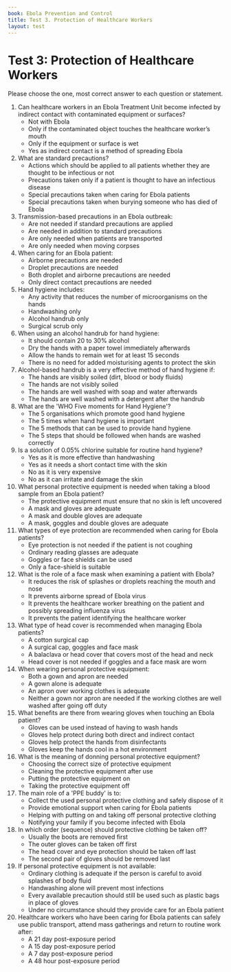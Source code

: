 ```yaml
---
book: Ebola Prevention and Control
title: Test 3. Protection of Healthcare Workers
layout: test
---
```


# Test 3: Protection of Healthcare Workers

Please choose the one, most correct answer to each question or statement.

1.	Can healthcare workers in an Ebola Treatment Unit become infected by indirect contact with contaminated equipment or surfaces?
	-	Not with Ebola
	-	Only if the contaminated object touches the healthcare worker’s mouth
	-	Only if the equipment or surface is wet
	+	Yes as indirect contact is a method of spreading Ebola
2.	What are standard precautions?
	+	Actions which should be applied to all patients whether they are thought to be infectious or not
	-	Precautions taken only if a patient is thought to have an infectious disease
	-	Special precautions taken when caring for Ebola patients
	-	Special precautions taken when burying someone who has died of Ebola
3.	Transmission-based precautions in an Ebola outbreak:
	-	Are not needed if standard precautions are applied
	+	Are needed in addition to standard precautions
	-	Are only needed when patients are transported
	-	Are only needed when moving corpses
4.	When caring for an Ebola patient:
	-	Airborne precautions are needed
	+	Droplet precautions are needed
	-	Both droplet and airborne precautions are needed
	-	Only direct contact precautions are needed
5.	Hand hygiene includes:
	+	Any activity that reduces the number of microorganisms on the hands
	-	Handwashing only
	-	Alcohol handrub only
	-	Surgical scrub only
6.	When using an alcohol handrub for hand hygiene:
	-	It should contain 20 to 30% alcohol
	-	Dry the hands with a paper towel immediately afterwards
	+	Allow the hands to remain wet for at least 15 seconds
	-	There is no need for added moisturising agents to protect the skin
7.	Alcohol-based handrub is a very effective method of hand hygiene if:
	-	The hands are visibly soiled (dirt, blood or body fluids)
	+	The hands are not visibly soiled
	-	The hands are well washed with soap and water afterwards
	-	The hands are well washed with a detergent after the handrub
8.	What are the 'WHO Five moments for Hand Hygiene'?
	-	The 5 organisations which promote good hand hygiene
	+	The 5 times when hand hygiene is important
	-	The 5 methods that can be used to provide hand hygiene
	-	The 5 steps that should be followed when hands are washed correctly
9.	Is a solution of 0.05% chlorine suitable for routine hand hygiene?
	-	Yes as it is more effective than handwashing
	-	Yes as it needs a short contact time with the skin
	-	No as it is very expensive
	+	No as it can irritate and damage the skin
10.	What personal protective equipment is needed when taking a blood sample from an Ebola patient?
	+	The protective equipment must ensure that no skin is left uncovered
	-	A mask and gloves are adequate
	-	A mask and double gloves are adequate
	-	A mask, goggles and double gloves are adequate
11.	What types of eye protection are recommended when caring for Ebola patients?
	-	Eye protection is not needed if the patient is not coughing
	-	Ordinary reading glasses are adequate
	+	Goggles or face shields can be used
	-	Only a face-shield is suitable
12.	What is the role of a face mask when examining a patient with Ebola?
	+	It reduces the risk of splashes or droplets reaching the mouth and nose
	-	It prevents airborne spread of Ebola virus
	-	It prevents the healthcare worker breathing on the patient and possibly spreading influenza virus
	-	It prevents the patient identifying the healthcare worker
13.	What type of head cover is recommended when managing Ebola patients?
	-	A cotton surgical cap
	-	A surgical cap, goggles and face mask
	+	A balaclava or head cover that covers most of the head and neck
	-	Head cover is not needed if goggles and a face mask are worn
14.	When wearing personal protective equipment:
	+	Both a gown and apron are needed
	-	A gown alone is adequate
	-	An apron over working clothes is adequate
	-	Neither a gown nor apron are needed if the working clothes are well washed after going off duty
15.	What benefits are there from wearing gloves when touching an Ebola patient?
	-	Gloves can be used instead of having to wash hands
	+	Gloves help protect during both direct and indirect contact
	-	Gloves help protect the hands from disinfectants
	-	Gloves keep the hands cool in a hot environment
16.	What is the meaning of donning personal protective equipment?
	-	Choosing the correct size of protective equipment
	-	Cleaning the protective equipment after use
	+	Putting the protective equipment on
	-	Taking the protective equipment off
17.	The main role of a 'PPE buddy' is to:
	-	Collect the used personal protective clothing and safely dispose of it 
	-	Provide emotional support when caring for Ebola patients
	+	Helping with putting on and taking off personal protective clothing
	-	Notifying your family if you become infected with Ebola
18.	In which order (sequence) should protective clothing be taken off?
	-	Usually the boots are removed first
	-	The outer gloves can be taken off first
	-	The head cover and eye protection should be taken off last
	+	The second pair of gloves should be removed last
19.	If personal protective equipment is not available:
	-	Ordinary clothing is adequate if the person is careful to avoid splashes of body fluid
	-	Handwashing alone will prevent most infections
	+	Every available precaution should still be used such as plastic bags in place of gloves
	-	Under no circumstance should they provide care for an Ebola patient
20.	Healthcare workers who have been caring for Ebola patients can safely use public transport, attend mass gatherings and return to routine work after:
	+	A 21 day post-exposure period
	-	A 15 day post-exposure period
	-	A 7 day post-exposure period
	-	A 48 hour post-exposure period
	